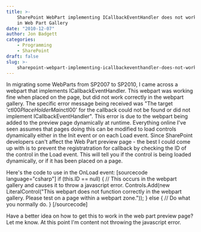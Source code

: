 ```yaml
---
title: >-
    SharePoint WebPart implementing ICallbackEventHandler does not work properly
    in Web Part Gallery
date: "2010-12-07"
author: Jon Badgett
categories:
    - Programming
    - SharePoint
draft: false
slug: >-
    sharepoint-webpart-implementing-icallbackeventhandler-does-not-work-properly-in-web-part-gallery
---
```


In migrating some WebParts from SP2007 to SP2010, I came across a webpart that
implements ICallbackEventHandler. This webpart was working fine when placed on
the page, but did not work correctly in the webpart gallery. The specific error
message being received was "The target 'ctl00$PlaceHolderMain$ctl00' for the
callback could not be found or did not implement ICallbackEventHandler". This
error is due to the webpart being added to the preview page dynamically at
runtime. Everything online I've seen assumes that pages doing this can be
modified to load controls dynamically either in the Init event or on each Load
event. Since SharePoint developers can't affect the Web Part preview page - the
best I could come up with is to prevent the registratration for callback by
checking the ID of the control in the Load event. This will tell you if the
control is being loaded dynamically, or if it has been placed on a page.

Here's the code to use in the OnLoad event: [sourcecode language="csharp"] if
(this.ID == null) { // This occurs in the webpart gallery and causes it to throw
a javascript error. Controls.Add(new LiteralControl(&quot;This webpart does not
function correctly in the webpart gallery. Please test on a page within a
webpart zone.&quot;)); } else { // Do what you normally do. } [/sourcecode]

Have a better idea on how to get this to work in the web part preview page? Let
me know. At this point I'm content not throwing the javascript error.

